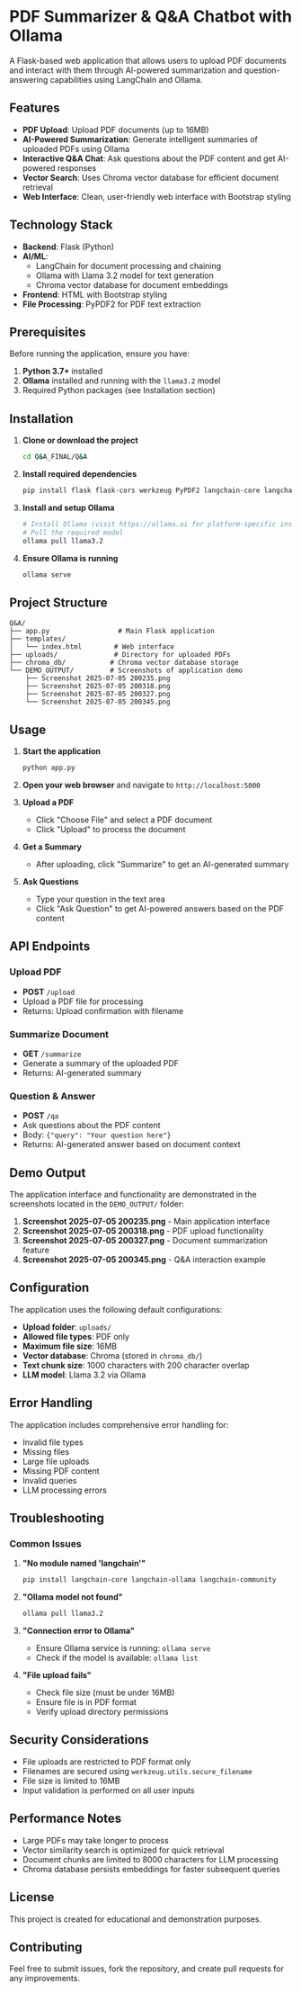 # PDF Summarizer & Q&A Chatbot with Ollama

A Flask-based web application that allows users to upload PDF documents and interact with them through AI-powered summarization and question-answering capabilities using LangChain and Ollama.

## Features

- **PDF Upload**: Upload PDF documents (up to 16MB)
- **AI-Powered Summarization**: Generate intelligent summaries of uploaded PDFs using Ollama
- **Interactive Q&A Chat**: Ask questions about the PDF content and get AI-powered responses
- **Vector Search**: Uses Chroma vector database for efficient document retrieval
- **Web Interface**: Clean, user-friendly web interface with Bootstrap styling

## Technology Stack

- **Backend**: Flask (Python)
- **AI/ML**: 
  - LangChain for document processing and chaining
  - Ollama with Llama 3.2 model for text generation
  - Chroma vector database for document embeddings
- **Frontend**: HTML with Bootstrap styling
- **File Processing**: PyPDF2 for PDF text extraction

## Prerequisites

Before running the application, ensure you have:

1. **Python 3.7+** installed
2. **Ollama** installed and running with the `llama3.2` model
3. Required Python packages (see Installation section)

## Installation

1. **Clone or download the project**
   ```bash
   cd Q&A_FINAL/Q&A
   ```

2. **Install required dependencies**
   ```bash
   pip install flask flask-cors werkzeug PyPDF2 langchain-core langchain-ollama langchain-community langchain-text-splitters chromadb
   ```

3. **Install and setup Ollama**
   ```bash
   # Install Ollama (visit https://ollama.ai for platform-specific instructions)
   # Pull the required model
   ollama pull llama3.2
   ```

4. **Ensure Ollama is running**
   ```bash
   ollama serve
   ```

## Project Structure

```
Q&A/
├── app.py                 # Main Flask application
├── templates/
│   └── index.html        # Web interface
├── uploads/              # Directory for uploaded PDFs
├── chroma_db/           # Chroma vector database storage
└── DEMO_OUTPUT/         # Screenshots of application demo
    ├── Screenshot 2025-07-05 200235.png
    ├── Screenshot 2025-07-05 200318.png
    ├── Screenshot 2025-07-05 200327.png
    └── Screenshot 2025-07-05 200345.png
```

## Usage

1. **Start the application**
   ```bash
   python app.py
   ```

2. **Open your web browser** and navigate to `http://localhost:5000`

3. **Upload a PDF**
   - Click "Choose File" and select a PDF document
   - Click "Upload" to process the document

4. **Get a Summary**
   - After uploading, click "Summarize" to get an AI-generated summary

5. **Ask Questions**
   - Type your question in the text area
   - Click "Ask Question" to get AI-powered answers based on the PDF content

## API Endpoints

### Upload PDF
- **POST** `/upload`
- Upload a PDF file for processing
- Returns: Upload confirmation with filename

### Summarize Document
- **GET** `/summarize`
- Generate a summary of the uploaded PDF
- Returns: AI-generated summary

### Question & Answer
- **POST** `/qa`
- Ask questions about the PDF content
- Body: `{"query": "Your question here"}`
- Returns: AI-generated answer based on document context

## Demo Output

The application interface and functionality are demonstrated in the screenshots located in the `DEMO_OUTPUT/` folder:

1. **Screenshot 2025-07-05 200235.png** - Main application interface
2. **Screenshot 2025-07-05 200318.png** - PDF upload functionality
3. **Screenshot 2025-07-05 200327.png** - Document summarization feature
4. **Screenshot 2025-07-05 200345.png** - Q&A interaction example

## Configuration

The application uses the following default configurations:

- **Upload folder**: `uploads/`
- **Allowed file types**: PDF only
- **Maximum file size**: 16MB
- **Vector database**: Chroma (stored in `chroma_db/`)
- **Text chunk size**: 1000 characters with 200 character overlap
- **LLM model**: Llama 3.2 via Ollama

## Error Handling

The application includes comprehensive error handling for:

- Invalid file types
- Missing files
- Large file uploads
- Missing PDF content
- Invalid queries
- LLM processing errors

## Troubleshooting

### Common Issues

1. **"No module named 'langchain'"**
   ```bash
   pip install langchain-core langchain-ollama langchain-community
   ```

2. **"Ollama model not found"**
   ```bash
   ollama pull llama3.2
   ```

3. **"Connection error to Ollama"**
   - Ensure Ollama service is running: `ollama serve`
   - Check if the model is available: `ollama list`

4. **"File upload fails"**
   - Check file size (must be under 16MB)
   - Ensure file is in PDF format
   - Verify upload directory permissions

## Security Considerations

- File uploads are restricted to PDF format only
- Filenames are secured using `werkzeug.utils.secure_filename`
- File size is limited to 16MB
- Input validation is performed on all user inputs

## Performance Notes

- Large PDFs may take longer to process
- Vector similarity search is optimized for quick retrieval
- Document chunks are limited to 8000 characters for LLM processing
- Chroma database persists embeddings for faster subsequent queries

## License

This project is created for educational and demonstration purposes.

## Contributing

Feel free to submit issues, fork the repository, and create pull requests for any improvements.
